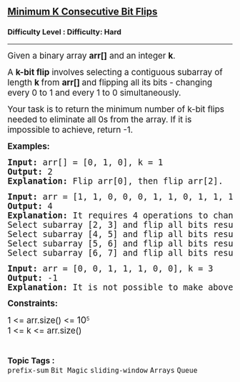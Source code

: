 <h2><a href="https://www.geeksforgeeks.org/problems/minimum-number-of-k-consecutive-bit-flips--171650/1?page=1&difficulty=Hard&status=unsolved&sortBy=latest">Minimum K Consecutive Bit Flips</a></h2><h3>Difficulty Level : Difficulty: Hard</h3><hr><div class="problems_problem_content__Xm_eO"><p><span style="font-size: 14pt;">Given a binary array <strong>arr[]</strong> and an integer <strong>k</strong>.</span></p>
<p><span style="font-size: 14pt;">A <strong>k-bit flip</strong> involves selecting a contiguous subarray of length <strong>k </strong>from <strong>arr[] </strong>and flipping all its bits - changing every 0 to 1 and every 1 to 0 simultaneously.</span></p>
<p><span style="font-size: 14pt;">Your task is to return the minimum number of k-bit flips needed to eliminate all 0s from the array. If it is impossible to achieve, return -1.</span></p>
<p><span style="font-size: 14pt;"><strong>Examples:</strong></span></p>
<pre><span style="font-size: 18.6667px;"><strong>Input: </strong>arr[] = [0, 1, 0], k = 1<strong>
Output: </strong>2<strong>
Explanation: </strong>Flip arr[0], then flip arr[2].</span></pre>
<pre><span style="font-size: 14pt;"><strong>Input:</strong> arr = [1, 1, 0, 0, 0, 1, 1, 0, 1, 1, 1], k = 2</span><br><span style="font-size: 14pt;"><strong>Output:</strong> 4 </span><br><span style="font-size: 14pt;"><strong style="font-size: 14pt;">Explanation:</strong><span style="font-size: 14pt;"> It requires 4 operations to change the whole array with 1.<br>Select subarray [2, 3] and flip all bits resulting array will be [1, 1, 1, 1, 0, 1, 1, 0, 1, 1, 1]<br></span>Select subarray [4, 5] and flip all bits resulting array will be [1, 1, 1, 1, 1, 0, 1, 0, 1, 1, 1]<br>Select subarray [5, 6] and flip all bits resulting array will be [1, 1, 1, 1, 1, 1, 0, 0, 1, 1, 1]<br>Select subarray [6, 7] and flip all bits resulting array will be [1, 1, 1, 1, 1, 1, 1, 1, 1, 1, 1]</span></pre>
<pre><span style="font-size: 14pt;"><strong>Input:</strong> arr = [0, 0, 1, 1, 1, 0, 0], k = 3</span><br><span style="font-size: 14pt;"><strong>Output:</strong> -1</span><br><span style="font-size: 14pt;"><strong>Explanation:</strong> It is not possible to make above array all 1's by performing any number of the steps.</span></pre>
<p><span style="font-size: 14pt;"><strong>Constraints:</strong></span></p>
<p><span style="font-size: 14pt;">1 &lt;= arr.size() &lt;=&nbsp;</span><span style="font-size: 20px;">10</span><sup>5</sup><br><span style="font-size: 14pt;">1 &lt;= k &lt;= arr.size()</span></p></div><br><p><span style=font-size:18px><strong>Topic Tags : </strong><br><code>prefix-sum</code>&nbsp;<code>Bit Magic</code>&nbsp;<code>sliding-window</code>&nbsp;<code>Arrays</code>&nbsp;<code>Queue</code>&nbsp;